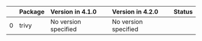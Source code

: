 <!-- markdown-link-check-disable -->

|    | Package   | Version in 4.1.0     | Version in 4.2.0     | Status   |
|---:|:----------|:---------------------|:---------------------|:---------|
|  0 | trivy     | No version specified | No version specified |          |